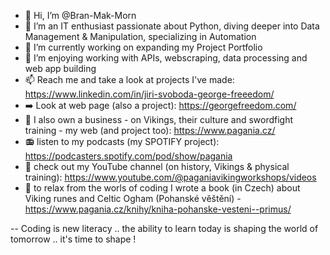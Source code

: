 - 👋 Hi, I’m @Bran-Mak-Morn
- 👀 I’m an IT enthusiast passionate about Python, diving deeper into Data Management & Manipulation, specializing in Automation
- 🌱 I’m currently working on expanding my Project Portfolio
- 💞️ I’m enjoying working with APIs, webscraping, data processing and web app building 
- 📫 Reach me and take a look at projects I've made: https://www.linkedin.com/in/jiri-svoboda-george-freeedom/
- :arrow_right: Look at web page (also a project): https://georgefreedom.com/
- :100: I also own a business - on Vikings, their culture and swordfight training - my web (and project too): https://www.pagania.cz/
- :radio: listen to my podcasts (my SPOTIFY project): https://podcasters.spotify.com/pod/show/pagania
- :movie_camera: check out my YouTube channel (on history, Vikings & physical training): https://www.youtube.com/@paganiavikingworkshops/videos
- :blue_book: to relax from the worls of coding I wrote a book (in Czech) about Viking runes and Celtic Ogham (Pohanské věštění) - https://www.pagania.cz/knihy/kniha-pohanske-vesteni--primus/

--
Coding is new literacy .. the ability to learn today is shaping the world of tomorrow .. it's time to shape !
<!---
Bran-Mak-Morn/Bran-Mak-Morn is a ✨ special ✨ repository because its `README.md` (this file) appears on your GitHub profile.
You can click the Preview link to take a look at your changes.
--->
